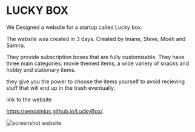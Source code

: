 # LUCKY BOX

We Designed a website for a startup called Lucky box.

The website was created in 3 days.
Created by Imane, Steve, Moeti and Samira.

They provide subscription boxes that are fully customisable. They have three main categories: movie themed items, a wide variety of snacks and hobby and stationary items. 

they give you the power to choose the items yourself to avoid recieving stuff that will end up in the trash eventually.

link to the website

https://xenoxinius.github.io/LuckyBox/.

![screenshot website](http://img/screenshotreadme.png)
